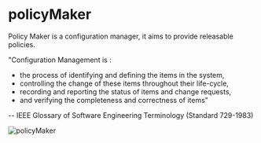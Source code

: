policyMaker
===========

Policy Maker is a configuration manager, it aims to provide releasable policies.

"Configuration Management is :
* the process of identifying and defining the items in the system,
* controlling the change of these items throughout their life-cycle, 
* recording and reporting the status of items and change requests, 
* and verifying the completeness and correctness of items"

-- IEEE Glossary of Software Engineering Terminology (Standard 729-1983)

![policyMaker](https://raw.github.com/druidops/policyMaker/master/docs/policyMaker.png)

